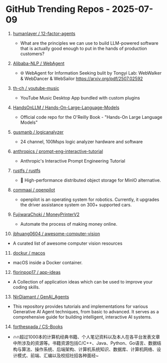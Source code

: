 # GitHub Trending Repos - 2025-07-09

1. [humanlayer /    12-factor-agents](https://github.com/humanlayer/12-factor-agents)
   - What are the principles we can use to build LLM-powered software that is actually good enough to put in the hands of production customers?

2. [Alibaba-NLP /    WebAgent](https://github.com/Alibaba-NLP/WebAgent)
   - 🌐 WebAgent for Information Seeking bulit by Tongyi Lab: WebWalker & WebDancer & WebSailor https://arxiv.org/pdf/2507.02592

3. [th-ch /    youtube-music](https://github.com/th-ch/youtube-music)
   - YouTube Music Desktop App bundled with custom plugins

4. [HandsOnLLM /    Hands-On-Large-Language-Models](https://github.com/HandsOnLLM/Hands-On-Large-Language-Models)
   - Official code repo for the O'Reilly Book - "Hands-On Large Language Models"

5. [gusmanb /    logicanalyzer](https://github.com/gusmanb/logicanalyzer)
   - 24 channel, 100Msps logic analyzer hardware and software

6. [anthropics /    prompt-eng-interactive-tutorial](https://github.com/anthropics/prompt-eng-interactive-tutorial)
   - Anthropic's Interactive Prompt Engineering Tutorial

7. [rustfs /    rustfs](https://github.com/rustfs/rustfs)
   - 🚀 High-performance distributed object storage for MinIO alternative.

8. [commaai /    openpilot](https://github.com/commaai/openpilot)
   - openpilot is an operating system for robotics. Currently, it upgrades the driver assistance system on 300+ supported cars.

9. [FujiwaraChoki /    MoneyPrinterV2](https://github.com/FujiwaraChoki/MoneyPrinterV2)
   - Automate the process of making money online.

10. [jbhuang0604 /    awesome-computer-vision](https://github.com/jbhuang0604/awesome-computer-vision)
   - A curated list of awesome computer vision resources

11. [dockur /    macos](https://github.com/dockur/macos)
   - macOS inside a Docker container.

12. [florinpop17 /    app-ideas](https://github.com/florinpop17/app-ideas)
   - A Collection of application ideas which can be used to improve your coding skills.

13. [NirDiamant /    GenAI_Agents](https://github.com/NirDiamant/GenAI_Agents)
   - This repository provides tutorials and implementations for various Generative AI Agent techniques, from basic to advanced. It serves as a comprehensive guide for building intelligent, interactive AI systems.

14. [forthespada /    CS-Books](https://github.com/forthespada/CS-Books)
   - 🔥🔥超过1000本的计算机经典书籍、个人笔记资料以及本人在各平台发表文章中所涉及的资源等。书籍资源包括C/C++、Java、Python、Go语言、数据结构与算法、操作系统、后端架构、计算机系统知识、数据库、计算机网络、设计模式、前端、汇编以及校招社招各种面经~

